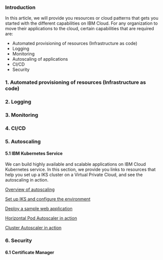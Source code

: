 ### Introduction
In this article, we will provide you resources or cloud patterns that gets you started with the different capabilities on IBM Cloud. 
For any organization to move their applications to the cloud, certain capabilities that are required are:
- Automated provisioning of resources (Infrastructure as code)
- Logging
- Monitoring
- Autoscaling of applications
- CI/CD
- Security

### 1. Automated provisioning of resources (Infrastructure as code)



### 2. Logging


### 3. Monitoring


### 4. CI/CD


### 5. Autoscaling

#### 5.1 IBM Kubernetes Service

We can build highly available and scalable applications on IBM Cloud Kubernetes service. In this section, we provide you links to resources that help you set up a IKS cluster on a Virtual Private Cloud, and see the autoscaling in action.

[Overview of autoscaling](https://ibm.github.io/cloud-enterprise-examples/deploy-iks/content-overview)

[Set up IKS and configure the environment](https://ibm.github.io/cloud-enterprise-examples/deploy-iks/setup-environment)

[Deploy a sample web application](https://ibm.github.io/cloud-enterprise-examples/deploy-iks/application-deployment)

[Horizontal Pod Autoscaler in action](https://ibm.github.io/cloud-enterprise-examples/deploy-iks/hpa)

[Cluster Autoscaler in action](https://ibm.github.io/cloud-enterprise-examples/deploy-iks/ca)

### 6. Security

#### 6.1 Certificate Manager

